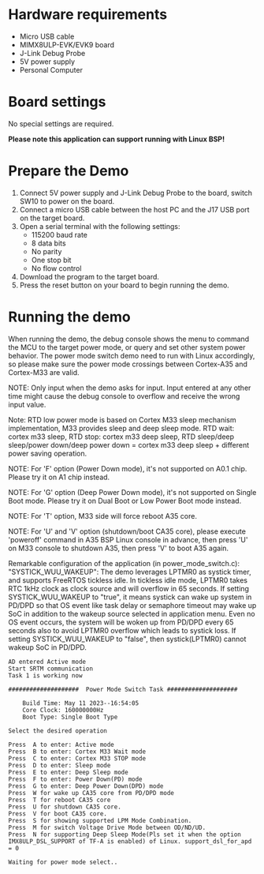 Hardware requirements
=====================
- Micro USB cable
- MIMX8ULP-EVK/EVK9 board
- J-Link Debug Probe
- 5V power supply
- Personal Computer

Board settings
============
No special settings are required.

**Please note this application can support running with Linux BSP!**

Prepare the Demo
===============
1.  Connect 5V power supply and J-Link Debug Probe to the board, switch SW10 to power on the board.
2.  Connect a micro USB cable between the host PC and the J17 USB port on the target board.
3.  Open a serial terminal with the following settings:
    - 115200 baud rate
    - 8 data bits
    - No parity
    - One stop bit
    - No flow control
4.  Download the program to the target board.
5.  Press the reset button on your board to begin running the demo.

Running the demo
================
When running the demo, the debug console shows the menu to command the MCU to the target power mode, or query and set other system power behavior. The power mode switch demo need to run with Linux accordingly, so please make sure the power mode crossings between Cortex-A35 and Cortex-M33 are valid.

NOTE: Only input when the demo asks for input. Input entered at any other time might cause the debug console to overflow and receive the wrong input value.

Note: RTD low power mode is based on Cortex M33 sleep mechanism implementation, M33 provides sleep and deep sleep mode. RTD wait: cortex m33 sleep, RTD stop: cortex m33 deep sleep, RTD sleep/deep sleep/power down/deep power down = cortex m33 deep sleep + different power saving operation.

NOTE: For 'F' option (Power Down mode), it's not supported on A0.1 chip. Please try it on A1 chip instead.

NOTE: For 'G' option (Deep Power Down mode), it's not supported on Single Boot mode. Please try it on Dual Boot or Low Power Boot mode instead.

NOTE: For 'T' option, M33 side will force reboot A35 core.

NOTE: For 'U' and 'V' option (shutdown/boot CA35 core), please execute 'poweroff' command in A35 BSP Linux console in advance, then press 'U' on M33 console to shutdown A35, then press 'V' to boot A35 again.

Remarkable configuration of the application (in power_mode_switch.c):
"SYSTICK_WUU_WAKEUP":
  The demo leverages LPTMR0 as systick timer, and supports FreeRTOS tickless idle. In tickless idle mode, LPTMR0 takes RTC 1kHz clock as clock source and will overflow in 65 seconds. If setting SYSTICK_WUU_WAKEUP to "true", it means systick can wake up system in PD/DPD so that OS event like task delay or semaphore timeout may wake up SoC in addition to the wakeup source selected in application menu. Even no OS event occurs, the system will be woken up from PD/DPD every 65 seconds also to avoid LPTMR0 overflow which leads to systick loss. If setting SYSTICK_WUU_WAKEUP to "false", then systick(LPTMR0) cannot wakeup SoC in PD/DPD.

~~~~~~~~~~~~~~~~~~~~~
AD entered Active mode
Start SRTM communication
Task 1 is working now

####################  Power Mode Switch Task ####################

    Build Time: May 11 2023--16:54:05
    Core Clock: 160000000Hz
    Boot Type: Single Boot Type

Select the desired operation

Press  A to enter: Active mode
Press  B to enter: Cortex M33 Wait mode
Press  C to enter: Cortex M33 STOP mode
Press  D to enter: Sleep mode
Press  E to enter: Deep Sleep mode
Press  F to enter: Power Down(PD) mode
Press  G to enter: Deep Power Down(DPD) mode
Press  W for wake up CA35 core from PD/DPD mode
Press  T for reboot CA35 core
Press  U for shutdown CA35 core.
Press  V for boot CA35 core.
Press  S for showing supported LPM Mode Combination.
Press  M for switch Voltage Drive Mode between OD/ND/UD.
Press  N for supporting Deep Sleep Mode(Pls set it when the option IMX8ULP_DSL_SUPPORT of TF-A is enabled) of Linux. support_dsl_for_apd = 0

Waiting for power mode select..
~~~~~~~~~~~~~~~~~~~~~
